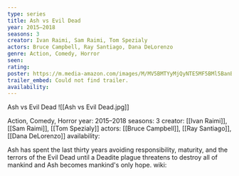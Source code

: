 ```yaml
---
type: series
title: Ash vs Evil Dead
year: 2015–2018
seasons: 3
creator: Ivan Raimi, Sam Raimi, Tom Spezialy
actors: Bruce Campbell, Ray Santiago, Dana DeLorenzo
genre: Action, Comedy, Horror
seen:
rating: 
poster: https://m.media-amazon.com/images/M/MV5BMTYyMjQyNTE5MF5BMl5BanBnXkFtZTgwMjEyMjE2NDM@._V1_SX300.jpg
trailer_embed: Could not find trailer.
availability:
---
```

Ash vs Evil Dead
![[Ash vs Evil Dead.jpg]]

Action, Comedy, Horror
year: 2015–2018
seasons: 3
creator: [[Ivan Raimi]], [[Sam Raimi]], [[Tom Spezialy]]
actors: [[Bruce Campbell]], [[Ray Santiago]], [[Dana DeLorenzo]]
availability:

Ash has spent the last thirty years avoiding responsibility, maturity, and the terrors of the Evil Dead until a Deadite plague threatens to destroy all of mankind and Ash becomes mankind's only hope.
wiki: 


